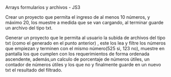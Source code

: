 Arrays formularios y archivos  - JS3

Crear un proyecto que permita el ingreso de al menos 10 números, y máximo 20, los muestre a medida que se van cargando, al terminar guarde un archivo del tipo txt.  

Generar un proyecto que le permita al usuario la subida de archivos del tipo txt (como el generado en el punto anterior) , este los lea y filtre los números que empiezan y terminen con el mismo número(525 si, 123 no), muestre en pantalla los que cumplen con los requerimientos de forma ordenada ascendente, además,un calculo de porcentaje de números útiles, un contador de números útiles y los que no  y finalmente guarde en un nuevo txt el resultado del filtrado.
